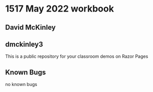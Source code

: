 # 1517 May 2022 workbook

## David McKinley

## dmckinley3

This is a public repository for your classroom demos on Razor Pages

## Known Bugs

no known bugs